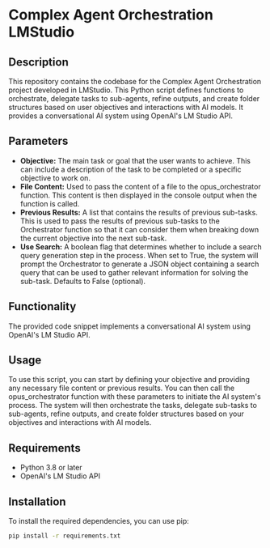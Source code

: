 # Complex Agent Orchestration LMStudio

## Description
This repository contains the codebase for the Complex Agent Orchestration project developed in LMStudio. This Python script defines functions to orchestrate, delegate tasks to sub-agents, refine outputs, and create folder structures based on user objectives and interactions with AI models. It provides a conversational AI system using OpenAI's LM Studio API.

## Parameters
- **Objective:** The main task or goal that the user wants to achieve. This can include a description of the task to be completed or a specific objective to work on.
- **File Content:** Used to pass the content of a file to the opus_orchestrator function. This content is then displayed in the console output when the function is called.
- **Previous Results:** A list that contains the results of previous sub-tasks. This is used to pass the results of previous sub-tasks to the Orchestrator function so that it can consider them when breaking down the current objective into the next sub-task.
- **Use Search:** A boolean flag that determines whether to include a search query generation step in the process. When set to True, the system will prompt the Orchestrator to generate a JSON object containing a search query that can be used to gather relevant information for solving the sub-task. Defaults to False (optional).

## Functionality
The provided code snippet implements a conversational AI system using OpenAI's LM Studio API.

## Usage
To use this script, you can start by defining your objective and providing any necessary file content or previous results. You can then call the opus_orchestrator function with these parameters to initiate the AI system's process. The system will then orchestrate the tasks, delegate sub-tasks to sub-agents, refine outputs, and create folder structures based on your objectives and interactions with AI models.

## Requirements
- Python 3.8 or later
- OpenAI's LM Studio API

## Installation
To install the required dependencies, you can use pip:
```bash
pip install -r requirements.txt
